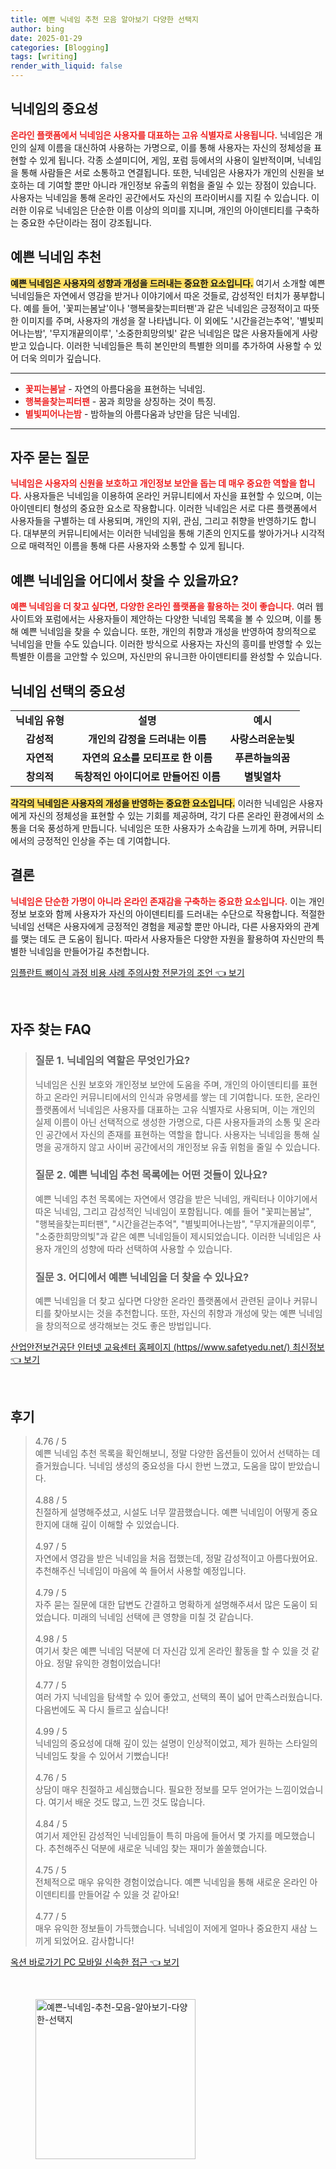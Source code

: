 ```yaml
---
title: 예쁜 닉네임 추천 모음 알아보기 다양한 선택지
author: bing
date: 2025-01-29
categories: [Blogging]
tags: [writing]
render_with_liquid: false
---
```



<h2 id='닉네임의_중요성'>닉네임의 중요성</h2>

<p><b><span style="color: #ee2323;">온라인 플랫폼에서 닉네임은 사용자를 대표하는 고유 식별자로 사용됩니다.</span></b> 닉네임은 개인의 실제 이름을 대신하여 사용하는 가명으로, 이를 통해 사용자는 자신의 정체성을 표현할 수 있게 됩니다. 각종 소셜미디어, 게임, 포럼 등에서의 사용이 일반적이며, 닉네임을 통해 사람들은 서로 소통하고 연결됩니다. 또한, 닉네임은 사용자가 개인의 신원을 보호하는 데 기여할 뿐만 아니라 개인정보 유출의 위험을 줄일 수 있는 장점이 있습니다. 사용자는 닉네임을 통해 온라인 공간에서도 자신의 프라이버시를 지킬 수 있습니다. 이러한 이유로 닉네임은 단순한 이름 이상의 의미를 지니며, 개인의 아이덴티티를 구축하는 중요한 수단이라는 점이 강조됩니다.</p>

<h2 id='예쁜_닉네임_추천'>예쁜 닉네임 추천</h2>

<p><b><span style="background-color: #ffe066;">예쁜 닉네임은 사용자의 성향과 개성을 드러내는 중요한 요소입니다.</span></b> 여기서 소개할 예쁜 닉네임들은 자연에서 영감을 받거나 이야기에서 따온 것들로, 감성적인 터치가 풍부합니다. 예를 들어, '꽃피는봄날'이나 '행복을찾는피터팬'과 같은 닉네임은 긍정적이고 따뜻한 이미지를 주며, 사용자의 개성을 잘 나타냅니다. 이 외에도 '시간을걷는추억', '별빛피어나는밤', '무지개끝의이루', '소중한희망의빛' 같은 닉네임은 많은 사용자들에게 사랑받고 있습니다. 이러한 닉네임들은 특히 본인만의 특별한 의미를 추가하여 사용할 수 있어 더욱 의미가 깊습니다.</p>

<hr />

<ul>
    <li><b><span style="color: #ee2323;">꽃피는봄날</span></b> - 자연의 아름다움을 표현하는 닉네임.</li>
    <li><b><span style="color: #ee2323;">행복을찾는피터팬</span></b> - 꿈과 희망을 상징하는 것이 특징.</li>
    <li><b><span style="color: #ee2323;">별빛피어나는밤</span></b> - 밤하늘의 아름다움과 낭만을 담은 닉네임.</li>
</ul>

<hr />

<h2 id='자주_묻는_질문'>자주 묻는 질문</h2>

<p><b><span style="color: #ee2323;">닉네임은 사용자의 신원을 보호하고 개인정보 보안을 돕는 데 매우 중요한 역할을 합니다.</span></b> 사용자들은 닉네임을 이용하여 온라인 커뮤니티에서 자신을 표현할 수 있으며, 이는 아이덴티티 형성의 중요한 요소로 작용합니다. 이러한 닉네임은 서로 다른 플랫폼에서 사용자들을 구별하는 데 사용되며, 개인의 지위, 관심, 그리고 취향을 반영하기도 합니다. 대부분의 커뮤니티에서는 이러한 닉네임을 통해 기존의 인지도를 쌓아가거나 시각적으로 매력적인 이름을 통해 다른 사용자와 소통할 수 있게 됩니다.</p>

<h2 id='더_찾아보기'>예쁜 닉네임을 어디에서 찾을 수 있을까요?</h2>

<p><b><span style="color: #ee2323;">예쁜 닉네임을 더 찾고 싶다면, 다양한 온라인 플랫폼을 활용하는 것이 좋습니다.</span></b> 여러 웹사이트와 포럼에서는 사용자들이 제안하는 다양한 닉네임 목록을 볼 수 있으며, 이를 통해 예쁜 닉네임을 찾을 수 있습니다. 또한, 개인의 취향과 개성을 반영하여 창의적으로 닉네임을 만들 수도 있습니다. 이러한 방식으로 사용자는 자신의 흥미를 반영할 수 있는 특별한 이름을 고안할 수 있으며, 자신만의 유니크한 아이덴티티를 완성할 수 있습니다.</p>

<h2 id='닉네임_선택의_중요성'>닉네임 선택의 중요성</h2>

<table>
    <tr>
        <td style="text-align: center; height: 17px;"><b>닉네임 유형</b></td>
        <td style="text-align: center; height: 17px;"><b>설명</b></td>
        <td style="text-align: center; height: 17px;"><b>예시</b></td>
    </tr>
    <tr>
        <td style="text-align: center; height: 17px;"><b>감성적</b></td>
        <td style="text-align: center; height: 17px;"><b>개인의 감정을 드러내는 이름</b></td>
        <td style="text-align: center; height: 17px;"><b>사랑스러운눈빛</b></td>
    </tr>
    <tr>
        <td style="text-align: center; height: 17px;"><b>자연적</b></td>
        <td style="text-align: center; height: 17px;"><b>자연의 요소를 모티프로 한 이름</b></td>
        <td style="text-align: center; height: 17px;"><b>푸른하늘의꿈</b></td>
    </tr>
    <tr>
        <td style="text-align: center; height: 17px;"><b>창의적</b></td>
        <td style="text-align: center; height: 17px;"><b>독창적인 아이디어로 만들어진 이름</b></td>
        <td style="text-align: center; height: 17px;"><b>별빛열차</b></td>
    </tr>
</table>

<p><b><span style="background-color: #ffe066;">각각의 닉네임은 사용자의 개성을 반영하는 중요한 요소입니다.</span></b> 이러한 닉네임은 사용자에게 자신의 정체성을 표현할 수 있는 기회를 제공하며, 각기 다른 온라인 환경에서의 소통을 더욱 풍성하게 만듭니다. 닉네임은 또한 사용자가 소속감을 느끼게 하며, 커뮤니티에서의 긍정적인 인상을 주는 데 기여합니다.</p>

<h2 id='결론'>결론</h2>

<p><b><span style="color: #ee2323;">닉네임은 단순한 가명이 아니라 온라인 존재감을 구축하는 중요한 요소입니다.</span></b> 이는 개인정보 보호와 함께 사용자가 자신의 아이덴티티를 드러내는 수단으로 작용합니다. 적절한 닉네임 선택은 사용자에게 긍정적인 경험을 제공할 뿐만 아니라, 다른 사용자와의 관계를 맺는 데도 큰 도움이 됩니다. 따라서 사용자들은 다양한 자원을 활용하여 자신만의 특별한 닉네임을 만들어가길 추천합니다.</p>


<p><a class="click-button" title="임플란트 뼈이식 과정 비용 사례 주의사항 전문가의 조언" href="https://24nara.github.io/posts/%EC%9E%84%ED%94%8C%EB%9E%80%ED%8A%B8-%EB%BC%88%EC%9D%B4%EC%8B%9D-%EA%B3%BC%EC%A0%95-%EB%B9%84%EC%9A%A9-%EC%82%AC%EB%A1%80-%EC%A3%BC%EC%9D%98%EC%82%AC%ED%95%AD-%EC%A0%84%EB%AC%B8%EA%B0%80%EC%9D%98-%EC%A1%B0%EC%96%B8/" rel="dofollow">임플란트 뼈이식 과정 비용 사례 주의사항 전문가의 조언 👈 보기</a></p><br>
<h2 id='자주_찾는_FAQ'>자주 찾는 FAQ</h2>
<div itemscope="" itemtype="https://schema.org/FAQPage">
  <blockquote>
    <div itemscope="" itemprop="mainEntity" itemtype="https://schema.org/Question">
      <h3 itemprop="name">질문 1. 닉네임의 역할은 무엇인가요?</h3>
      <div itemscope="" itemprop="acceptedAnswer" itemtype="https://schema.org/Answer">
        <span itemprop="text">
          <p>닉네임은 신원 보호와 개인정보 보안에 도움을 주며, 개인의 아이덴티티를 표현하고 온라인 커뮤니티에서의 인식과 유명세를 쌓는 데 기여합니다. 또한, 온라인 플랫폼에서 닉네임은 사용자를 대표하는 고유 식별자로 사용되며, 이는 개인의 실제 이름이 아닌 선택적으로 생성한 가명으로, 다른 사용자들과의 소통 및 온라인 공간에서 자신의 존재를 표현하는 역할을 합니다. 사용자는 닉네임을 통해 실명을 공개하지 않고 사이버 공간에서의 개인정보 유출 위험을 줄일 수 있습니다.</p>
        </span>
      </div>
    </div>
    <div itemscope="" itemprop="mainEntity" itemtype="https://schema.org/Question">
      <h3 itemprop="name">질문 2. 예쁜 닉네임 추천 목록에는 어떤 것들이 있나요?</h3>
      <div itemscope="" itemprop="acceptedAnswer" itemtype="https://schema.org/Answer">
        <span itemprop="text">
          <p>예쁜 닉네임 추천 목록에는 자연에서 영감을 받은 닉네임, 캐릭터나 이야기에서 따온 닉네임, 그리고 감성적인 닉네임이 포함됩니다. 예를 들어 "꽃피는봄날", "행복을찾는피터팬", "시간을걷는추억", "별빛피어나는밤", "무지개끝의이루", "소중한희망의빛"과 같은 예쁜 닉네임들이 제시되었습니다. 이러한 닉네임은 사용자 개인의 성향에 따라 선택하여 사용할 수 있습니다.</p>
        </span>
      </div>
    </div>
    <div itemscope="" itemprop="mainEntity" itemtype="https://schema.org/Question">
      <h3 itemprop="name">질문 3. 어디에서 예쁜 닉네임을 더 찾을 수 있나요?</h3>
      <div itemscope="" itemprop="acceptedAnswer" itemtype="https://schema.org/Answer">
        <span itemprop="text">
          <p>예쁜 닉네임을 더 찾고 싶다면 다양한 온라인 플랫폼에서 관련된 글이나 커뮤니티를 찾아보시는 것을 추천합니다. 또한, 자신의 취향과 개성에 맞는 예쁜 닉네임을 창의적으로 생각해보는 것도 좋은 방법입니다.</p>
        </span>
      </div>
    </div>
  </blockquote>
</div>
<p><a class="click-button" title="산업안전보건공단 인터넷 교육센터 홈페이지 (https//www.safetyedu.net/) 최신정보" href="https://24nara.github.io/posts/%EC%82%B0%EC%97%85%EC%95%88%EC%A0%84%EB%B3%B4%EA%B1%B4%EA%B3%B5%EB%8B%A8-%EC%9D%B8%ED%84%B0%EB%84%B7-%EA%B5%90%EC%9C%A1%EC%84%BC%ED%84%B0-%ED%99%88%ED%8E%98%EC%9D%B4%EC%A7%80-(httpswww.safetyedu.net)-%EC%B5%9C%EC%8B%A0%EC%A0%95%EB%B3%B4/" rel="dofollow">산업안전보건공단 인터넷 교육센터 홈페이지 (https//www.safetyedu.net/) 최신정보 👈 보기</a></p><br>
<h2 id='후기'>후기</h2>
<div itemscope itemtype="https://schema.org/Product">
  <blockquote>
  <div itemprop="review" itemscope itemtype="https://schema.org/Review">
      <div itemprop="reviewRating" itemscope itemtype="https://schema.org/Rating"> <span itemprop="ratingValue">4.76</span> / <span itemprop="bestRating">5</span> </div>
      <span itemprop="reviewBody">예쁜 닉네임 추천 목록을 확인해보니, 정말 다양한 옵션들이 있어서 선택하는 데 즐거웠습니다. 닉네임 생성의 중요성을 다시 한번 느꼈고, 도움을 많이 받았습니다.</span>
  </div>
  <br>
  <div itemprop="review" itemscope itemtype="https://schema.org/Review">
      <div itemprop="reviewRating" itemscope itemtype="https://schema.org/Rating"> <span itemprop="ratingValue">4.88</span> / <span itemprop="bestRating">5</span> </div>
      <span itemprop="reviewBody">친절하게 설명해주셨고, 시설도 너무 깔끔했습니다. 예쁜 닉네임이 어떻게 중요한지에 대해 깊이 이해할 수 있었습니다.</span>
  </div>
  <br>
  <div itemprop="review" itemscope itemtype="https://schema.org/Review">
      <div itemprop="reviewRating" itemscope itemtype="https://schema.org/Rating"> <span itemprop="ratingValue">4.97</span> / <span itemprop="bestRating">5</span> </div>
      <span itemprop="reviewBody">자연에서 영감을 받은 닉네임을 처음 접했는데, 정말 감성적이고 아름다웠어요. 추천해주신 닉네임이 마음에 쏙 들어서 사용할 예정입니다.</span>
  </div>
  <br>
  <div itemprop="review" itemscope itemtype="https://schema.org/Review">
      <div itemprop="reviewRating" itemscope itemtype="https://schema.org/Rating"> <span itemprop="ratingValue">4.79</span> / <span itemprop="bestRating">5</span> </div>
      <span itemprop="reviewBody">자주 묻는 질문에 대한 답변도 간결하고 명확하게 설명해주셔서 많은 도움이 되었습니다. 미래의 닉네임 선택에 큰 영향을 미칠 것 같습니다.</span>
  </div>
  <br>
  <div itemprop="review" itemscope itemtype="https://schema.org/Review">
      <div itemprop="reviewRating" itemscope itemtype="https://schema.org/Rating"> <span itemprop="ratingValue">4.98</span> / <span itemprop="bestRating">5</span> </div>
      <span itemprop="reviewBody">여기서 찾은 예쁜 닉네임 덕분에 더 자신감 있게 온라인 활동을 할 수 있을 것 같아요. 정말 유익한 경험이었습니다!</span>
  </div>
  <br>
  <div itemprop="review" itemscope itemtype="https://schema.org/Review">
      <div itemprop="reviewRating" itemscope itemtype="https://schema.org/Rating"> <span itemprop="ratingValue">4.77</span> / <span itemprop="bestRating">5</span> </div>
      <span itemprop="reviewBody">여러 가지 닉네임을 탐색할 수 있어 좋았고, 선택의 폭이 넓어 만족스러웠습니다. 다음번에도 꼭 다시 들르고 싶습니다!</span>
  </div>
  <br>
  <div itemprop="review" itemscope itemtype="https://schema.org/Review">
      <div itemprop="reviewRating" itemscope itemtype="https://schema.org/Rating"> <span itemprop="ratingValue">4.99</span> / <span itemprop="bestRating">5</span> </div>
      <span itemprop="reviewBody">닉네임의 중요성에 대해 깊이 있는 설명이 인상적이었고, 제가 원하는 스타일의 닉네임도 찾을 수 있어서 기뻤습니다!</span>
  </div>
  <br>
  <div itemprop="review" itemscope itemtype="https://schema.org/Review">
      <div itemprop="reviewRating" itemscope itemtype="https://schema.org/Rating"> <span itemprop="ratingValue">4.76</span> / <span itemprop="bestRating">5</span> </div>
      <span itemprop="reviewBody">상담이 매우 친절하고 세심했습니다. 필요한 정보를 모두 얻어가는 느낌이었습니다. 여기서 배운 것도 많고, 느낀 것도 많습니다.</span>
  </div>
  <br>
  <div itemprop="review" itemscope itemtype="https://schema.org/Review">
      <div itemprop="reviewRating" itemscope itemtype="https://schema.org/Rating"> <span itemprop="ratingValue">4.84</span> / <span itemprop="bestRating">5</span> </div>
      <span itemprop="reviewBody">여기서 제안된 감성적인 닉네임들이 특히 마음에 들어서 몇 가지를 메모했습니다. 추천해주신 덕분에 새로운 닉네임 찾는 재미가 쏠쏠했습니다.</span>
  </div>
  <br>
  <div itemprop="review" itemscope itemtype="https://schema.org/Review">
      <div itemprop="reviewRating" itemscope itemtype="https://schema.org/Rating"> <span itemprop="ratingValue">4.75</span> / <span itemprop="bestRating">5</span> </div>
      <span itemprop="reviewBody"> 전체적으로 매우 유익한 경험이었습니다. 예쁜 닉네임을 통해 새로운 온라인 아이덴티티를 만들어갈 수 있을 것 같아요!</span>
  </div>
  <br>
  <div itemprop="review" itemscope itemtype="https://schema.org/Review">
      <div itemprop="reviewRating" itemscope itemtype="https://schema.org/Rating"> <span itemprop="ratingValue">4.77</span> / <span itemprop="bestRating">5</span> </div>
      <span itemprop="reviewBody">매우 유익한 정보들이 가득했습니다. 닉네임이 저에게 얼마나 중요한지 새삼 느끼게 되었어요. 감사합니다!</span>
  </div>
  </blockquote>
</div>
<p><a class="click-button" title="옥션 바로가기 PC 모바일 신속한 접근" href="https://24nara.github.io/posts/%EC%98%A5%EC%85%98-%EB%B0%94%EB%A1%9C%EA%B0%80%EA%B8%B0-PC-%EB%AA%A8%EB%B0%94%EC%9D%BC-%EC%8B%A0%EC%86%8D%ED%95%9C-%EC%A0%91%EA%B7%BC/" rel="dofollow">옥션 바로가기 PC 모바일 신속한 접근 👈 보기</a></p><br>
<figure class="image"><img src="https://24nara.github.io/assets/img/thumbnail/예쁜-닉네임-추천-모음-알아보기-다양한-선택지.webp" alt="예쁜-닉네임-추천-모음-알아보기-다양한-선택지" width="256" height="256"></figure>